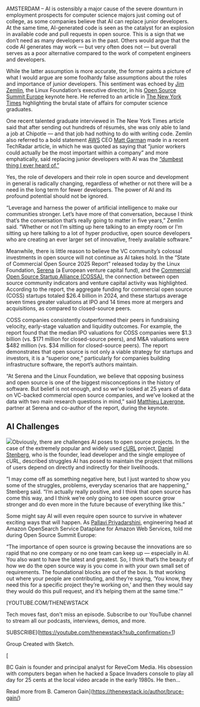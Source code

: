 AMSTERDAM – AI is ostensibly a major cause of the severe downturn in employment prospects for computer science majors just coming out of college, as some companies believe that AI can replace junior developers. At the same time, AI-generated code is seen as the catalyst for an explosion in available code and pull requests in open source. This is a sign that we don’t need as many developers as in the past. Others would argue that the code AI generates may work — but very often does not — but overall serves as a poor alternative compared to the work of competent engineers and developers.

While the latter assumption is more accurate, the former paints a picture of what I would argue are some foolhardy false assumptions about the roles and importance of junior developers. This sentiment was echoed by [Jim Zemlin](https://www.linkedin.com/in/zemlin/), the Linux Foundation‘s executive director, in his [Open Source Summit Europe](https://events.linuxfoundation.org/open-source-summit-europe/) keynote here. He referred to an article in [The New York Times](https://www.nytimes.com/2025/08/10/technology/coding-ai-jobs-students.html?smid=nytcore-ios-share&referringSource=articleShare) highlighting the brutal state of affairs for computer science graduates.

One recent talented graduate interviewed in The New York Times article said that after sending out hundreds of résumés, she was only able to land a job at Chipotle — and that job had nothing to do with writing code. Zemlin also referred to a bold statement [AWS](https://aws.amazon.com/?utm_content=inline+mention) CEO [Matt Garman](https://www.linkedin.com/in/mattgarman/) made in a recent TechRadar article, in which he was quoted as saying that “junior workers could actually be the most important within a company” and more emphatically, said replacing junior developers with AI was the [“dumbest thing I ever heard of.”](https://x.com/techradar/status/1958598990792204387)

Yes, the role of developers and their role in open source and development in general is radically changing, regardless of whether or not there will be a need in the long term for fewer developers. The power of AI and its profound potential should not be ignored.

“Leverage and harness the power of artificial intelligence to make our communities stronger. Let’s have more of that conversation, because I think that’s the conversation that’s really going to matter in five years,” Zemlin said. “Whether or not I’m sitting up here talking to an empty room or I’m sitting up here talking to a lot of hyper productive, open source developers who are creating an ever larger set of innovative, freely available software.”

Meanwhile, there is little reason to believe the VC community’s colossal investments in open source will not continue as AI takes hold. In the “State of Commercial Open Source 2025 Report” released today by the Linux Foundation, [Serena](https://www.serena.vc/) (a European venture capital fund), and the [Commercial Open Source Startup Alliance (COSSA)](https://cossa.io/), the connection between open source community indicators and venture capital activity was highlighted. According to the report, the aggregate funding for commercial open source (COSS) startups totaled $26.4 billion in 2024, and these startups average seven times greater valuations at IPO and 14 times more at mergers and acquisitions, as compared to closed-source peers.

COSS companies consistently outperformed their peers in fundraising velocity, early-stage valuation and liquidity outcomes. For example, the report found that the median IPO valuations for COSS companies were $1.3 billion (vs. $171 million for closed-source peers), and M&A valuations were $482 million (vs. $34 million for closed-source peers). The report demonstrates that open source is not only a viable strategy for startups and investors, it is a “superior one,” particularly for companies building infrastructure software, the report’s authors maintain.

“At Serena and the Linux Foundation, we believe that opposing business and open source is one of the biggest misconceptions in the history of software. But belief is not enough, and so we’ve looked at 25 years of data on VC-backed commercial open source companies, and we’ve looked at the data with two main research questions in mind,” said [Matthieu Lavergne](https://www.linkedin.com/in/matthieulavergne/?originalSubdomain=fr), partner at Serena and co-author of the report, during the keynote.

## AI Challenges

![](https://cdn.thenewstack.io/media/2025/08/99041206-img_5390.heic)Obviously, there are challenges AI poses to open source projects. In the case of the extremely popular and widely used [cURL](https://thenewstack.io/the-world-runs-20-billion-instances-of-curl-wheres-the-support/) project, [Daniel Stenberg](https://www.linkedin.com/in/danielstenberg/?originalSubdomain=se), who is the founder, lead developer and the single employee of cURL, described struggles AI has posed to maintain the project that millions of users depend on directly and indirectly for their livelihoods.

”I may come off as something negative here, but I just wanted to show you some of the struggles, problems, everyday scenarios that are happening,” Stenberg said. “I’m actually really positive, and I think that open source has come this way, and I think we’re only going to see open source grow stronger and do even more in the future because of everything like this.”

Some might say AI will even require open source to survive in whatever exciting ways that will happen. As [Pallavi Priyadarshini](https://www.linkedin.com/in/pallavipr/), engineering head at Amazon OpenSearch Service Dataplane for Amazon Web Services, told me during Open Source Summit Europe:

“The importance of open source is growing because the innovations are so rapid that no one company or no one team can keep up — especially in AI. You also want to have the latest and greatest. So, I think that’s the beauty of how we do the open source way is you come in with your own small set of requirements. The foundational blocks are out of the box. Is that working out where your people are contributing, and they’re saying, ‘You know, they need this for a specific project they’re working on,’ and then they would say they would do this pull request, and it’s helping them at the same time.'”

[YOUTUBE.COM/THENEWSTACK

Tech moves fast, don't miss an episode. Subscribe to our YouTube
channel to stream all our podcasts, interviews, demos, and more.

SUBSCRIBE](https://youtube.com/thenewstack?sub_confirmation=1)

Group
Created with Sketch.

[![]()

BC Gain is founder and principal analyst for ReveCom Media. His obsession with computers began when he hacked a Space Invaders console to play all day for 25 cents at the local video arcade in the early 1980s. He then...

Read more from B. Cameron Gain](https://thenewstack.io/author/bruce-gain/)